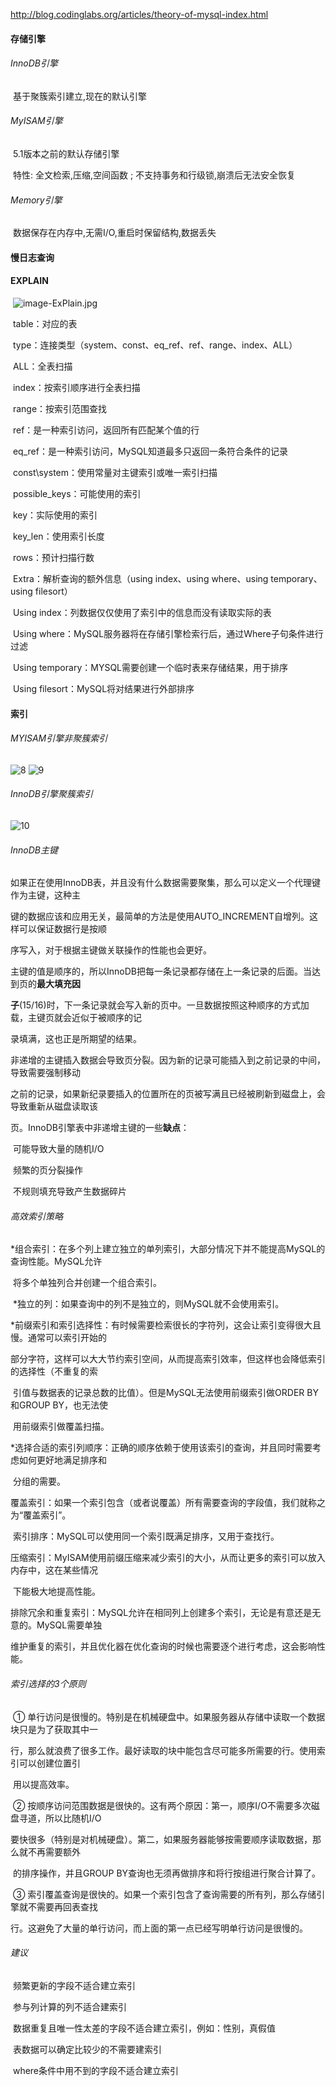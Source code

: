 http://blog.codinglabs.org/articles/theory-of-mysql-index.html

#### 存储引擎

######      InnoDB引擎

​		基于聚簇索引建立,现在的默认引擎

######  	MyISAM引擎

​		5.1版本之前的默认存储引擎

​         特性: 全文检索,压缩,空间函数 ; 不支持事务和行级锁,崩溃后无法安全恢复

###### 	Memory引擎

​		数据保存在内存中,无需I/O,重启时保留结构,数据丢失



#### 慢日志查询





#### EXPLAIN

​		![image-ExPlain.jpg](imgs/ExPlain.jpg)

​		table：对应的表 

​		type：连接类型（system、const、eq_ref、ref、range、index、ALL） 

​				ALL：全表扫描 

​				index：按索引顺序进行全表扫描 

​				range：按索引范围查找 

​				ref：是一种索引访问，返回所有匹配某个值的行 

​				eq_ref：是一种索引访问，MySQL知道最多只返回一条符合条件的记录 

​				const\system：使用常量对主键索引或唯一索引扫描

​		possible_keys：可能使用的索引 

​		key：实际使用的索引 

​		key_len：使用索引长度 

​		rows：预计扫描行数 

​		Extra：解析查询的额外信息（using index、using where、using temporary、using filesort）

​				Using index：列数据仅仅使用了索引中的信息而没有读取实际的表 

​				Using where：MySQL服务器将在存储引擎检索行后，通过Where子句条件进行过滤 

​				Using temporary：MYSQL需要创建一个临时表来存储结果，用于排序 

​				Using filesort：MySQL将对结果进行外部排序

#### 索引

###### MYISAM引擎非聚簇索引

![8](imgs/8.png)
![9](imgs/9.png)

###### InnoDB引擎聚簇索引

![10](imgs/10.png)

###### InnoDB主键

​	如果正在使用InnoDB表，并且没有什么数据需要聚集，那么可以定义一个代理键作为主键，这种主 

键的数据应该和应用无关，最简单的方法是使用AUTO_INCREMENT自增列。这样可以保证数据行是按顺 

序写入，对于根据主键做关联操作的性能也会更好。 

​	主键的值是顺序的，所以InnoDB把每一条记录都存储在上一条记录的后面。当达到页的**最大填充因** 

**子**(15/16)时，下一条记录就会写入新的页中。一旦数据按照这种顺序的方式加载，主键页就会近似于被顺序的记 

录填满，这也正是所期望的结果。 

​	非递增的主键插入数据会导致页分裂。因为新的记录可能插入到之前记录的中间，导致需要强制移动 

之前的记录，如果新纪录要插入的位置所在的页被写满且已经被刷新到磁盘上，会导致重新从磁盘读取该 

页。InnoDB引擎表中非递增主键的一些**缺点**： 

​		可能导致大量的随机I/O 

​		频繁的页分裂操作 

​		不规则填充导致产生数据碎片

###### 高效索引策略

​	*组合索引：在多个列上建立独立的单列索引，大部分情况下并不能提高MySQL的查询性能。MySQL允许 

​	将多个单独列合并创建一个组合索引。 

​	*独立的列：如果查询中的列不是独立的，则MySQL就不会使用索引。 

​	*前缀索引和索引选择性：有时候需要检索很长的字符列，这会让索引变得很大且慢。通常可以索引开始的 

​	部分字符，这样可以大大节约索引空间，从而提高索引效率，但这样也会降低索引的选择性（不重复的索 

​	引值与数据表的记录总数的比值）。但是MySQL无法使用前缀索引做ORDER BY和GROUP BY，也无法使 

​	用前缀索引做覆盖扫描。 

​	*选择合适的索引列顺序：正确的顺序依赖于使用该索引的查询，并且同时需要考虑如何更好地满足排序和 

​	分组的需要。 

​	覆盖索引：如果一个索引包含（或者说覆盖）所有需要查询的字段值，我们就称之为“覆盖索引”。 

​	索引排序：MySQL可以使用同一个索引既满足排序，又用于查找行。 

​	压缩索引：MyISAM使用前缀压缩来减少索引的大小，从而让更多的索引可以放入内存中，这在某些情况 

​	下能极大地提高性能。 

​	排除冗余和重复索引：MySQL允许在相同列上创建多个索引，无论是有意还是无意的。MySQL需要单独 

​	维护重复的索引，并且优化器在优化查询的时候也需要逐个进行考虑，这会影响性能。

###### 索引选择的3个原则

​	① 单行访问是很慢的。特别是在机械硬盘中。如果服务器从存储中读取一个数据块只是为了获取其中一 

​	行，那么就浪费了很多工作。最好读取的块中能包含尽可能多所需要的行。使用索引可以创建位置引 

​	用以提高效率。 

​	② 按顺序访问范围数据是很快的。这有两个原因：第一，顺序I/O不需要多次磁盘寻道，所以比随机I/O 

​	要快很多（特别是对机械硬盘）。第二，如果服务器能够按需要顺序读取数据，那么就不再需要额外 

​	的排序操作，并且GROUP BY查询也无须再做排序和将行按组进行聚合计算了。 

​	③ 索引覆盖查询是很快的。如果一个索引包含了查询需要的所有列，那么存储引擎就不需要再回表查找 

​	行。这避免了大量的单行访问，而上面的第一点已经写明单行访问是很慢的。

###### 建议

​	频繁更新的字段不适合建立索引 

​	参与列计算的列不适合建索引 

​	数据重复且唯一性太差的字段不适合建立索引，例如：性别，真假值 

​	表数据可以确定比较少的不需要建索引 

​	where条件中用不到的字段不适合建立索引



